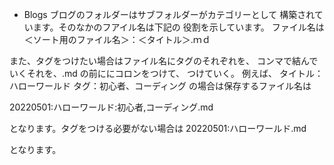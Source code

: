 * Blogs 
ブログのフォルダーはサブフォルダーがカテゴリーとして
構築されています。そのなかのフアイル名は下記の
役割を示しています。
ファイル名は　＜ソート用のファイル名＞：＜タイトル＞.ｍｄ


また、タグをつけたい場合はファイル名にタグのそれぞれを、
コンマで結んでいくそれを、.md の前ににコロンをつけて、
つけていく。
例えば、
タイトル：ハローワールド
タグ：初心者、コーディング
の場合は保存するファイル名は

20220501:ハローワールド:初心者,コーディング.md

となります。タグをつける必要がない場合は
20220501:ハローワールド.md

となります。


